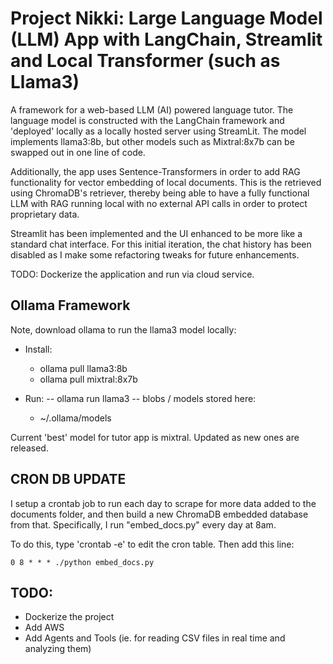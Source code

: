 # Project Nikki: Large Language Model (LLM) App with LangChain, Streamlit and Local Transformer (such as Llama3)

A framework for a web-based LLM (AI) powered language tutor. The language model is constructed with the LangChain framework and 'deployed' locally as a locally hosted server using StreamLit. The model implements llama3:8b, but other models such as Mixtral:8x7b can be swapped out in one line of code.

Additionally, the app uses Sentence-Transformers in order to add RAG functionality for vector embedding of local documents. This is the retrieved using ChromaDB's retriever, thereby being able to have a fully functional LLM with RAG running local with no external API calls in order to protect proprietary data.

Streamlit has been implemented and the UI enhanced to be more like a standard chat interface. For this initial iteration, the chat history has been disabled as I make some refactoring tweaks for future enhancements.

TODO: Dockerize the application and run via cloud service.


## Ollama Framework
Note, download ollama to run the llama3 model locally:
- Install:  
	- ollama pull llama3:8b
	- ollama pull mixtral:8x7b

- Run:
-- ollama run llama3
-- blobs / models stored here:
	- ~/.ollama/models

Current 'best' model for tutor app is mixtral. Updated as new ones are released.


## CRON DB UPDATE
I setup a crontab job to run each day to scrape for more data added to the documents folder, and then build a new ChromaDB embedded database from that. Specifically, I run "embed_docs.py" every day at 8am.

To do this, type 'crontab -e' to edit the cron table. Then add this line:

	0 8 * * * ./python embed_docs.py







## TODO:
- Dockerize the project
- Add AWS
- Add Agents and Tools (ie. for reading CSV files in real time and analyzing them)
